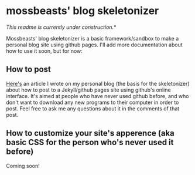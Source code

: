 # mossbeasts' blog skeletonizer
*This readme is currently under construction.**

Mossbeasts' blog skeletonizer is a basic framework/sandbox to make a personal blog site using github pages. I'll add more documentation about how to use it soon, but for now:

## How to post

[Here's](https://mossbeasts.github.io/2023/09/30/how-2-post-2.html) an article I wrote on my personal blog (the basis for the skeletonizer) about how to post to a Jekyll/github pages site using github's online interface. It's aimed at people who have never used github before, and who don't want to download any new programs to their computer in order to post. Feel free to ask me any questions about it in the comments of that post.

## How to customize your site's apperence (aka basic CSS for the person who's never used it before)

Coming soon!
